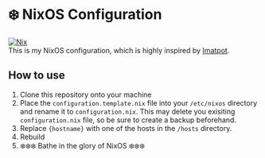 # ❄️ NixOS Configuration
[![Nix](https://img.shields.io/badge/built%20with-Nix-5277C3.svg?style=flat-square&logo=NixOS&logoColor=white)](https://nixos.org)  
This is my NixOS configuration, which is highly inspired by [Imatpot](https://github.com/imatpot/dotfiles).

## How to use
1. Clone this repository onto your machine
2. Place the `configuration.template.nix` file into your `/etc/nixos` directory and rename it to `configuration.nix`. This may delete you exisiting `configuration.nix` file, so be sure to create a backup beforehand.
3. Replace `{hostname}` with one of the hosts in the `/hosts` directory.
4. Rebuild
5. ❄️❄️❄️ Bathe in the glory of NixOS ❄️❄️❄️

